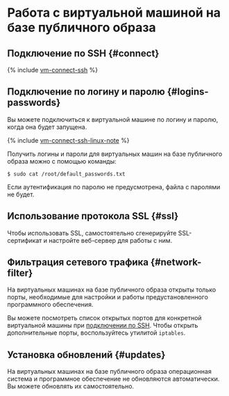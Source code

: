 # Работа с виртуальной машиной на базе публичного образа

## Подключение по SSH {#connect}

{% include [vm-connect-ssh](../../../_includes/vm-connect-ssh.md) %}

## Подключение по логину и паролю {#logins-passwords}

Вы можете подключиться к виртуальной машине по логину и паролю, когда она будет запущена.

{% include [vm-connect-ssh-linux-note](../../../_includes/vm-connect-ssh-linux-note.md) %}

Получить логины и пароли для виртуальных машин на базе публичного образа можно с помощью команды:

```
$ sudo cat /root/default_passwords.txt
```

Если аутентификация по паролю не предусмотрена, файла с паролями не будет.

## Использование протокола SSL {#ssl}

Чтобы использовать SSL, самостоятельно сгенерируйте SSL-сертификат и настройте веб-сервер для работы с ним.

## Фильтрация сетевого трафика {#network-filter}

На виртуальных машинах на базе публичного образа открыты только порты, необходимые для настройки и работы предустановленного программного обеспечения.

Вы можете посмотреть список открытых портов для конкретной виртуальной машины при [подключении по SSH](../vm-connect/ssh.md). Чтобы открыть дополнительные порты, воспользуйтесь утилитой `iptables`.

## Установка обновлений {#updates}

На виртуальных машинах на базе публичного образа операционная система и программное обеспечение не обновляются автоматически. Вы можете обновлять их самостоятельно.

